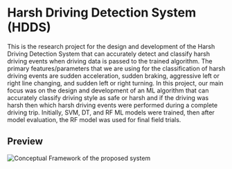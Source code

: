 # Harsh Driving Detection System (HDDS)

This is the research project for the design and development of the Harsh Driving Detection System that can accurately detect and classify harsh driving events when driving data is passed to the trained algorithm. The primary features/parameters that we are using for the classification of harsh driving events are sudden acceleration, sudden braking, aggressive left or right line changing, and sudden left or right turning. In this project, our main focus was on the design and development of an ML algorithm that can accurately classify driving style as safe or harsh and if the driving was harsh then which harsh driving events were performed during a complete driving trip. Initially, SVM, DT, and RF ML models were trained, then after model evaluation, the RF model was used for final field trials.

## Preview

![Conceptual Framework of the proposed system](<Conceptual framework.jpg>)
